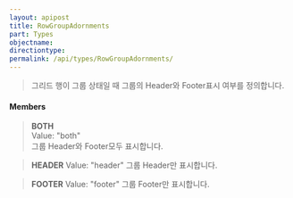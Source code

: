 ```yaml
---
layout: apipost
title: RowGroupAdornments
part: Types
objectname: 
directiontype: 
permalink: /api/types/RowGroupAdornments/
---
```



> 그리드 행이 그룹 상태일 때 그룹의 Header와 Footer표시 여부를 정의합니다.

#### Members

> **BOTH**   
> Value: "both"   
> 그룹 Header와 Footer모두 표시합니다. 

> **HEADER** 
> Value: "header" 
> 그룹 Header만 표시합니다.            

> **FOOTER** 
> Value: "footer" 
> 그룹 Footer만 표시합니다.            

